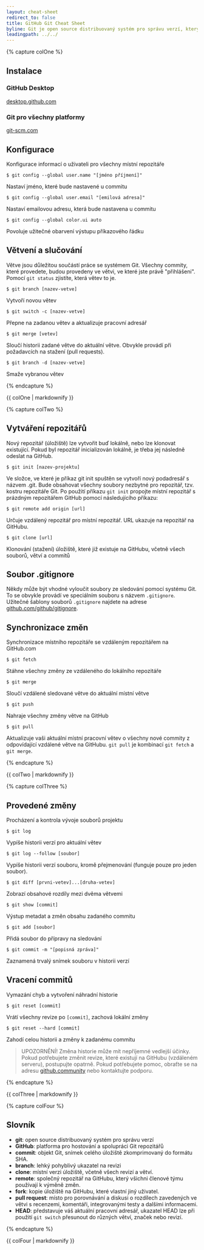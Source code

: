 ```yaml
---
layout: cheat-sheet
redirect_to: false
title: GitHub Git Cheat Sheet
byline: Git je open source distribuovaný systém pro správu verzí, který usnadňuje činnost na GitHubu na vašem notebooku nebo stolním počítači. Tento přehled shrnuje běžně používané pokyny příkazového řádku systému Git pro rychlou orientaci.
leadingpath: ../../
---
```


{% capture colOne %}
## Instalace

### GitHub Desktop
[desktop.github.com](https://desktop.github.com)

### Git pro všechny platformy
[git-scm.com](https://git-scm.com)

## Konfigurace
Konfigurace informací o uživateli pro všechny místní repozitáře

```$ git config --global user.name "[jméno příjmení]"```

Nastaví jméno, které bude nastavené u commitu

```$ git config --global user.email "[emilová adresa]"```

Nastaví emailovou adresu, která bude nastavena u commitu

```$ git config --global color.ui auto```

Povoluje užitečné obarvení výstupu příkazového řádku

## Větvení a slučování

Větve jsou důležitou součástí práce se systémem Git. Všechny commity, které provedete, budou provedeny ve větvi, ve které jste právě "přihlášeni". Pomocí `git status` zjistíte, která větev to je.

```$ git branch [nazev-vetve]```

Vytvoří novou větev

```$ git switch -c [nazev-vetve]```

Přepne na zadanou větev a aktualizuje pracovní adresář

```$ git merge [vetev]```

Sloučí historii zadané větve do aktuální větve. Obvykle provádí při požadavcích na stažení (pull requests).

```$ git branch -d [nazev-vetve]```

Smaže vybranou větev

{% endcapture %}
<div class="col-md-6">
{{ colOne | markdownify }}
</div>


{% capture colTwo %}

## Vytváření repozitářů

Nový repozitář (úložiště) lze vytvořit buď lokálně, nebo lze klonovat existující. Pokud byl repozitář inicializován lokálně, je třeba jej následně odeslat na GitHub.

```$ git init [nazev-projektu]```

Ve složce, ve které je příkaz git init spuštěn se vytvoří nový podadresář s názvem .git. Bude obsahovat všechny soubory nezbytné pro repozitář, tzv. kostru repozitáře Git. Po použití příkazu `git init` propojte místní repozitář s prázdným repozitářem GitHub pomocí následujícího příkazu:

```$ git remote add origin [url]```

Určuje vzdálený repozitář pro místní repozitář. URL ukazuje na repozitář na GitHubu.

```$ git clone [url]```

Klonování (stažení) úložiště, které již existuje na GitHubu, včetně všech souborů, větví a commitů

## Soubor .gitignore

Někdy může být vhodné vyloučit soubory ze sledování pomocí systému Git. To se obvykle provádí ve speciálním souboru s názvem `.gitignore`. Užitečné šablony souborů `.gitignore` najdete na adrese [github.com/github/gitignore](https://github.com/github/gitignore).

## Synchronizace změn

Synchronizace místního repozitáře se vzdáleným repozitářem na GitHub.com

```$ git fetch```

Stáhne všechny změny ze vzdáleného do lokálního repozitáře

```$ git merge```

Sloučí vzdálené sledované větve do aktuální místní větve

```$ git push```

Nahraje všechny změny větve na GitHub

```$ git pull```

Aktualizuje vaši aktuální místní pracovní větev o všechny nové commity z odpovídající vzdálené větve na GitHubu. `git pull` je kombinací `git fetch` a `git merge`.

{% endcapture %}
<div class="col-md-6">
{{ colTwo | markdownify }}
</div>
<div class="clearfix"></div>

{% capture colThree %}

## Provedené změny

Procházení a kontrola vývoje souborů projektu

```$ git log```

Vypíše historii verzí pro aktuální větev

```$ git log --follow [soubor]```

Vypíše historii verzí souboru, kromě přejmenování (funguje pouze pro jeden soubor).

```$ git diff [prvni-vetev]...[druha-vetev]```

Zobrazí obsahové rozdíly mezi dvěma větvemi

```$ git show [commit]```

Výstup metadat a změn obsahu zadaného commitu

```$ git add [soubor]```

Přidá soubor do přípravy na sledování

```$ git commit -m "[popisná zpráva]"```

Zaznamená trvalý snímek souboru v historii verzí

## Vracení commitů

Vymazání chyb a vytvoření náhradní historie

```$ git reset [commit]```

Vrátí všechny revize po `[commit]`, zachová lokální změny

```$ git reset --hard [commit]```

Zahodí celou historii a změny k zadanému commitu

> UPOZORNĚNÍ! Změna historie může mít nepříjemné vedlejší účinky. Pokud potřebujete změnit revize, které existují na GitHubu (vzdáleném serveru), postupujte opatrně. Pokud potřebujete pomoc, obraťte se na adresu [github.community](https://github.community) nebo kontaktujte podporu.

{% endcapture %}
<div class="col-md-6">
{{ colThree | markdownify }}
</div>

{% capture colFour %}

## Slovník

- **git**: open source distribuovaný systém pro správu verzí
- **GitHub**: platforma pro hostování a spolupráci Git repozitářů
- **commit**: objekt Git, snímek celého úložiště zkomprimovaný do formátu SHA.
- **branch**: lehký pohyblivý ukazatel na revizi
- **clone**: místní verzi úložiště, včetně všech revizí a větví.
- **remote**: společný repozitář na GitHubu, který všichni členové týmu používají k výměně změn.
- **fork**: kopie úložiště na GitHubu, které vlastní jiný uživatel.
- **pull request**: místo pro porovnávání a diskusi o rozdílech zavedených ve větvi s recenzemi, komentáři, integrovanými testy a dalšími informacemi.
- **HEAD**: představuje váš aktuální pracovní adresář, ukazatel HEAD lze při použití `git switch` přesunout do různých větví, značek nebo revizí.

{% endcapture %}
<div class="col-md-6">
{{ colFour | markdownify }}
</div>
<div class="clearfix"></div>
